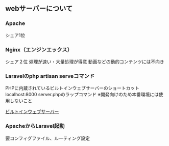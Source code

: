 ## webサーバーについて

### Apache
シェア1位

### Nginx（エンジンエックス）
シェア２位
処理が速い・大量処理が得意
動画などの動的コンテンツには不向き

### Laravelのphp artisan serveコマンド
PHPに内蔵されているビルトインウェブサーバーのショートカット
localhost:8000 server.phpのラップコマンド
※開発向けのため本番環境には使用しないこと

[ビルトインウェブサーバー](https://www.php.net/manual/ja/features.commandline.webserver.php)

### ApacheからLaravel起動
要コンフィグファイル、ルーティング設定
